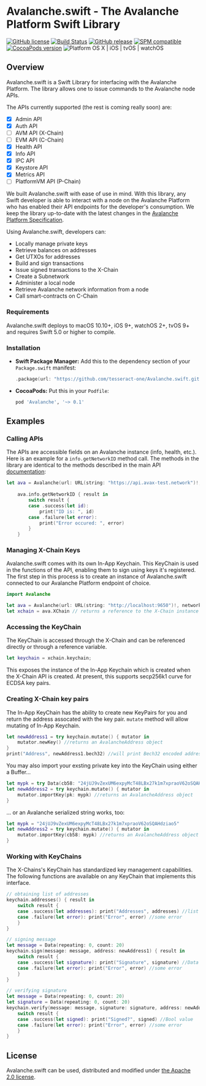 # Avalanche.swift - The Avalanche Platform Swift Library

[![GitHub license](https://img.shields.io/badge/license-Apache%202.0-lightgrey.svg)](LICENSE)
[![Build Status](https://github.com/tesseract-one/Avalanche.swift/workflows/Build%20%26%20Tests/badge.svg?branch=main)](https://github.com/tesseract-one/Avalanche.swift/actions?query=workflow%3ABuild%20%26%20Tests+branch%3Amain)
[![GitHub release](https://img.shields.io/github/release/tesseract-one/Avalanche.swift.svg)](https://github.com/tesseract-one/sAvalanche.swift/releases)
[![SPM compatible](https://img.shields.io/badge/SwiftPM-Compatible-brightgreen.svg)](https://swift.org/package-manager/)
[![CocoaPods version](https://img.shields.io/cocoapods/v/Avalanche.svg)](https://cocoapods.org/pods/Avalanche)
![Platform OS X | iOS | tvOS | watchOS](https://img.shields.io/badge/platform-OS%20X%20%7C%20iOS%20%7C%20tvOS%20%7C%20watchOS-orange.svg)

## Overview 

Avalanche.swift is a Swift Library for interfacing with the Avalanche Platform. The library allows one to issue commands to the Avalanche node APIs. 

The APIs currently supported (the rest is coming really soon) are:

 * [x] Admin API
 * [x] Auth API
 * [ ] AVM API (X-Chain)
 * [ ] EVM API (C-Chain)
 * [x] Health API
 * [x] Info API
 * [x] IPC API
 * [x] Keystore API
 * [x] Metrics API
 * [ ] PlatformVM API (P-Chain)

We built Avalanche.swift with ease of use in mind. With this library, any Swift developer is able to interact with a node on the Avalanche Platform who has enabled their API endpoints for the developer's consumption. We keep the library up-to-date with the latest changes in the [Avalanche Platform Specification](https://docs.avax.network). 

  Using Avalanche.swift, developers can:

  * Locally manage private keys
  * Retrieve balances on addresses
  * Get UTXOs for addresses
  * Build and sign transactions
  * Issue signed transactions to the X-Chain
  * Create a Subnetwork
  * Administer a local node
  * Retrieve Avalanche network information from a node
  * Call smart-contracts on C-Chain

### Requirements

Avalanche.swift deploys to macOS 10.10+, iOS 9+, watchOS 2+, tvOS 9+ and requires Swift 5.0 or higher to compile.

### Installation

- **Swift Package Manager:**
  Add this to the dependency section of your `Package.swift` manifest:

    ```Swift
    .package(url: "https://github.com/tesseract-one/Avalanche.swift.git", from: "0.1.0")
    ```

- **CocoaPods:** Put this in your `Podfile`:

    ```Ruby
    pod 'Avalanche', '~> 0.1'
    ```

## Examples

### Calling APIs

The APIs are accessible fields on an Avalanche instance (info, health, etc.). Here is an example for a `info.getNetworkID` method call. The methods in the library are identical to the methods described in the main API [documentation](https://docs.avax.network/build/avalanchego-apis):

```Swift
let ava = Avalanche(url: URL(string: "https://api.avax-test.network")!, network: .test)
    
    ava.info.getNetworkID { result in
        switch result {
        case .success(let id):
            print("ID is: ", id)
        case .failure(let error):
            print("Error occured: ", error)
        }
    }
```

### Managing X-Chain Keys

Avalanche.swift comes with its own In-App Keychain. This KeyChain is used in the functions of the API, enabling them to sign using keys it's registered. The first step in this process is to create an instance of Avalanche.swift connected to our Avalanche Platform endpoint of choice.

```Swift
import Avalanche

let ava = Avalanche(url: URL(string: "http://localhost:9650")!, network: .local) // connects to localhost with network id 12345
let xchain = ava.XChain // returns a reference to the X-Chain instance in current Avalanche
```
### Accessing the KeyChain

The KeyChain is accessed through the X-Chain and can be referenced directly or through a reference variable.

```Swift
let keychain = xchain.keychain;
```

This exposes the instance of the In-App Keychain which is created when the X-Chain API is created. At present, this supports secp256k1 curve for ECDSA key pairs.

### Creating X-Chain key pairs

The In-App KeyChain has the ability to create new KeyPairs for you and return the address assocated with the key pair. `mutate` method will allow mutating of In-App Keychain.

```Swift
let newAddress1 = try keychain.mutate() { mutator in
    mutator.newKey() //returns an AvalancheAddress object
}
print("Address", newAddress1.bech32) //will print Bech32 encoded address
```

You may also import your exsting private key into the KeyChain using either a Buffer...

```Swift
let mypk = try Data(cb58: "24jUJ9vZexUM6expyMcT48LBx27k1m7xpraoV62oSQAHdziao5") //initializes Data object
let newAddress2 = try keychain.mutate() { mutator in
    mutator.importKey(pk: mypk) //returns an AvalancheAddress object
}
```
... or an Avalanche serialized string works, too:

```Swift
let mypk = "24jUJ9vZexUM6expyMcT48LBx27k1m7xpraoV62oSQAHdziao5"
let newAddress2 = try keychain.mutate() { mutator in
    mutator.importKey(cb58: mypk) //returns an AvalancheAddress object
}
```

### Working with KeyChains

The X-Chains's KeyChain has standardized key management capabilities. The following functions are available on any KeyChain that implements this interface.

```Swift
// obtaining list of addresses
keychain.addresses() { result in
    switch result {
    case .success(let addresses): print("Addresses", addresses) //list of AvalancheAddress objects
    case .failure(let error): print("Error", error) //some error
    }
}

// signing message
let message = Data(repeating: 0, count: 20)
keychain.sign(message: message, address: newAddress1) { result in
    switch result {
    case .success(let signature): print("Signature", signature) //Data object with signature
    case .failure(let error): print("Error", error) //some error
    }
}

// verifying signature
let message = Data(repeating: 0, count: 20)
let signature = Data(repeating: 0, count: 20)
keychain.verify(message: message, signature: signature, address: newAddress2) { result in
    switch result {
    case .success(let signed): print("Signed?", signed) //Bool value
    case .failure(let error): print("Error", error) //some error
    }
}
```

## License

Avalanche.swift can be used, distributed and modified under [the Apache 2.0 license](LICENSE).
